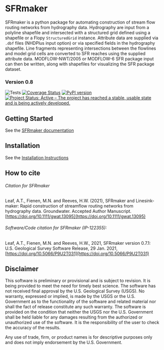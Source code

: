 SFRmaker
===
SFRmaker is a python package for automating construction of stream flow routing networks from hydrography data. Hydrography are input from a polyline shapefile and intersected with a structured grid defined using a shapefile or a Flopy `StructuredGrid` instance. Attribute data are supplied via `.dbf` files (NHDPlus input option) or via specified fields in the hydrography shapefile. Line fragments representing intersections between the flowlines and model grid cells are converted to SFR reaches using the supplied attribute data. MODFLOW-NWT/2005 or MODFLOW-6 SFR package input can then be written, along with shapefiles for visualizing the SFR package dataset.


### Version 0.8

![Tests](https://github.com/usgs/sfrmaker/workflows/Tests/badge.svg)
[![Coverage Status](https://codecov.io/github/usgs/SFRmaker/coverage.svg?branch=develop)](https://codecov.io/github/usgs/SFRmaker/coverage.svg?branch=develop)
[![PyPI version](https://badge.fury.io/py/sfrmaker.svg)](https://badge.fury.io/py/sfrmaker)
[![Project Status: Active – The project has reached a stable, usable state and is being actively developed.](https://www.repostatus.org/badges/latest/active.svg)](https://www.repostatus.org/#active)

Getting Started
----------------------------------------------- 
See the [SFRmaker documentation](https://usgs.github.io/sfrmaker/index.html)


Installation
-----------------------------------------------
See the [Installation Instructions](https://usgs.github.io/sfrmaker/latest/installation.html)

How to cite
--------------
###### Citation for SFRmaker

Leaf, A.T., Fienen, M.N. and Reeves, H.W. (2021), SFRmaker and Linesink‐maker: Rapid construction of streamflow routing networks from hydrography data. Groundwater. Accepted Author Manuscript. [https://doi.org/10.1111/gwat.13095](https://doi.org/10.1111/gwat.13095)

###### Software/Code citation for SFRmaker (IP-122355):
Leaf, A.T., Fienen, M.N. and Reeves, H.W., 2021, SFRmaker version 0.7.1: U.S. Geological Survey Software Release, 29 Jan. 2021, [https://doi.org/10.5066/P9U2T031](https://doi.org/10.5066/P9U2T031)

Disclaimer
----------

This software is preliminary or provisional and is subject to revision. It is
being provided to meet the need for timely best science. The software has not
received final approval by the U.S. Geological Survey (USGS). No warranty,
expressed or implied, is made by the USGS or the U.S. Government as to the
functionality of the software and related material nor shall the fact of release
constitute any such warranty. The software is provided on the condition that
neither the USGS nor the U.S. Government shall be held liable for any damages
resulting from the authorized or unauthorized use of the software. It is the responsibility of the user to check the accuracy of the results.

Any use of trade, firm, or product names is for descriptive purposes only and does not imply endorsement by the U.S. Government.